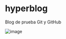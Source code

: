 # hyperblog
Blog de prueba Git y GitHub

![image](https://user-images.githubusercontent.com/96692385/177218885-5fa41f63-6449-45a4-bce3-391e178dfacf.png)


